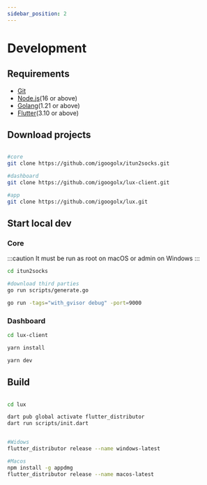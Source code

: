 ```yaml
---
sidebar_position: 2
---
```


# Development

## Requirements

* [Git](https://git-scm.com/downloads)
* [Node.js](https://nodejs.org/en)(16 or above)
* [Golang](https://go.dev/)(1.21 or above)
* [Flutter](https://flutter.dev/)(3.10 or above)


## Download projects

```sh

#core
git clone https://github.com/igoogolx/itun2socks.git

#dashboard
git clone https://github.com/igoogolx/lux-client.git

#app
git clone https://github.com/igoogolx/lux.git

```

## Start local dev

### Core
:::caution
It must be run as root on macOS or admin on Windows
:::


```sh
cd itun2socks

#download third parties
go run scripts/generate.go

go run -tags="with_gvisor debug" -port=9000
```

### Dashboard

```sh
cd lux-client

yarn install

yarn dev
```



## Build

```sh

cd lux

dart pub global activate flutter_distributor
dart run scripts/init.dart


#Widows
flutter_distributor release --name windows-latest

#Macos
npm install -g appdmg
flutter_distributor release --name macos-latest
```


